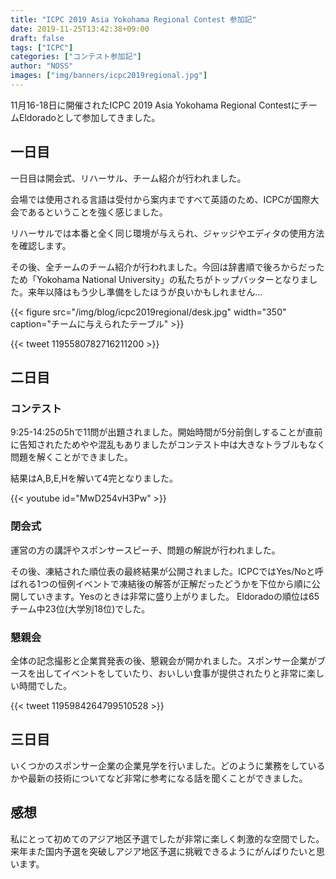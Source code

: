 ```yaml
---
title: "ICPC 2019 Asia Yokohama Regional Contest 参加記"
date: 2019-11-25T13:42:38+09:00
draft: false
tags: ["ICPC"]
categories: ["コンテスト参加記"]
author: "NOSS"
images: ["img/banners/icpc2019regional.jpg"]
---
```


11月16-18日に開催されたICPC 2019 Asia Yokohama Regional ContestにチームEldoradoとして参加してきました。

<!--more-->

## 一日目

一日目は開会式、リハーサル、チーム紹介が行われました。

会場では使用される言語は受付から案内まですべて英語のため、ICPCが国際大会であるということを強く感じました。

リハーサルでは本番と全く同じ環境が与えられ、ジャッジやエディタの使用方法を確認します。

その後、全チームのチーム紹介が行われました。今回は辞書順で後ろからだったため「Yokohama National University」の私たちがトップバッターとなりました。来年以降はもう少し準備をしたほうが良いかもしれません...

{{< figure src="/img/blog/icpc2019regional/desk.jpg" width="350" caption="チームに与えられたテーブル" >}}

{{< tweet 1195580782716211200 >}}

## 二日目

### コンテスト

9:25-14:25の5hで11問が出題されました。開始時間が5分前倒しすることが直前に告知されたためやや混乱もありましたがコンテスト中は大きなトラブルもなく問題を解くことができました。

結果はA,B,E,Hを解いて4完となりました。

{{< youtube id="MwD254vH3Pw" >}}

### 閉会式

運営の方の講評やスポンサースピーチ、問題の解説が行われました。

その後、凍結された順位表の最終結果が公開されました。ICPCではYes/Noと呼ばれる1つの恒例イベントで凍結後の解答が正解だったどうかを下位から順に公開していきます。Yesのときは非常に盛り上がりました。
Eldoradoの順位は65チーム中23位(大学別18位)でした。

### 懇親会

全体の記念撮影と企業賞発表の後、懇親会が開かれました。スポンサー企業がブースを出してイベントをしていたり、おいしい食事が提供されたりと非常に楽しい時間でした。

{{< tweet 1195984264799510528 >}}

## 三日目

いくつかのスポンサー企業の企業見学を行いました。どのように業務をしているかや最新の技術についてなど非常に参考になる話を聞くことができました。

## 感想

私にとって初めてのアジア地区予選でしたが非常に楽しく刺激的な空間でした。来年また国内予選を突破しアジア地区予選に挑戦できるようにがんばりたいと思います。

